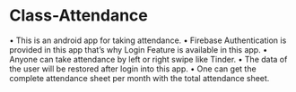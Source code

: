 # Class-Attendance

• This is an android app for taking attendance.
• Firebase Authentication is provided in this app that’s why Login Feature is available in this app.
• Anyone can take attendance by left or right swipe like Tinder.
• The data of the user will be restored after login into this app.
• One can get the complete attendance sheet per month with the total attendance sheet.
